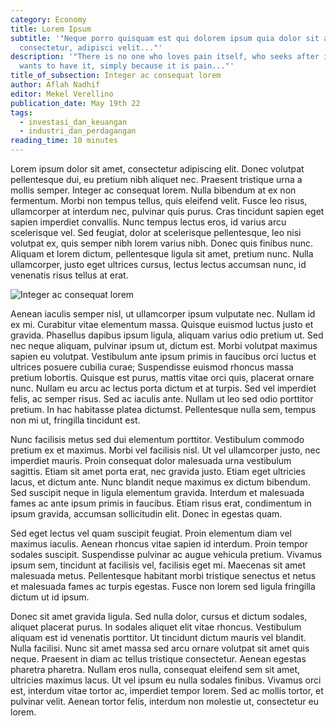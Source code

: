 ```yaml
---
category: Economy
title: Lorem Ipsum
subtitle: '"Neque porro quisquam est qui dolorem ipsum quia dolor sit amet,
  consectetur, adipisci velit..."'
description: '"There is no one who loves pain itself, who seeks after it and
  wants to have it, simply because it is pain..."'
title_of_subsection: Integer ac consequat lorem
author: Aflah Nadhif
editor: Mekel Verellino
publication_date: May 19th 22
tags:
  - investasi_dan_keuangan
  - industri_dan_perdagangan
reading_time: 10 minutes
---
```

Lorem ipsum dolor sit amet, consectetur adipiscing elit. Donec volutpat pellentesque dui, eu pretium nibh aliquet nec. Praesent tristique urna a mollis semper. Integer ac consequat lorem. Nulla bibendum at ex non fermentum. Morbi non tempus tellus, quis eleifend velit. Fusce leo risus, ullamcorper at interdum nec, pulvinar quis purus. Cras tincidunt sapien eget sapien imperdiet convallis. Nunc tempus lectus eros, id varius arcu scelerisque vel. Sed feugiat, dolor at scelerisque pellentesque, leo nisi volutpat ex, quis semper nibh lorem varius nibh. Donec quis finibus nunc. Aliquam et lorem dictum, pellentesque ligula sit amet, pretium nunc. Nulla ullamcorper, justo eget ultrices cursus, lectus lectus accumsan nunc, id venenatis risus tellus at erat.

![Integer ac consequat lorem](/uploads/display-picture.jpg "Integer ac consequat lorem")

Aenean iaculis semper nisl, ut ullamcorper ipsum vulputate nec. Nullam id ex mi. Curabitur vitae elementum massa. Quisque euismod luctus justo et gravida. Phasellus dapibus ipsum ligula, aliquam varius odio pretium ut. Sed nec neque aliquam, pulvinar ipsum ut, dictum est. Morbi volutpat maximus sapien eu volutpat. Vestibulum ante ipsum primis in faucibus orci luctus et ultrices posuere cubilia curae; Suspendisse euismod rhoncus massa pretium lobortis. Quisque est purus, mattis vitae orci quis, placerat ornare nunc. Nullam eu arcu ac lectus porta dictum et at turpis. Sed vel imperdiet felis, ac semper risus. Sed ac iaculis ante. Nullam ut leo sed odio porttitor pretium. In hac habitasse platea dictumst. Pellentesque nulla sem, tempus non mi ut, fringilla tincidunt est.

Nunc facilisis metus sed dui elementum porttitor. Vestibulum commodo pretium ex et maximus. Morbi vel facilisis nisl. Ut vel ullamcorper justo, nec imperdiet mauris. Proin consequat dolor malesuada urna vestibulum sagittis. Etiam sit amet porta erat, nec gravida justo. Etiam eget ultricies lacus, et dictum ante. Nunc blandit neque maximus ex dictum bibendum. Sed suscipit neque in ligula elementum gravida. Interdum et malesuada fames ac ante ipsum primis in faucibus. Etiam risus erat, condimentum in ipsum gravida, accumsan sollicitudin elit. Donec in egestas quam.

Sed eget lectus vel quam suscipit feugiat. Proin elementum diam vel maximus iaculis. Aenean rhoncus vitae sapien id interdum. Proin tempor sodales suscipit. Suspendisse pulvinar ac augue vehicula pretium. Vivamus ipsum sem, tincidunt at facilisis vel, facilisis eget mi. Maecenas sit amet malesuada metus. Pellentesque habitant morbi tristique senectus et netus et malesuada fames ac turpis egestas. Fusce non lorem sed ligula fringilla dictum ut id ipsum.

Donec sit amet gravida ligula. Sed nulla dolor, cursus et dictum sodales, aliquet placerat purus. In sodales aliquet elit vitae rhoncus. Vestibulum aliquam est id venenatis porttitor. Ut tincidunt dictum mauris vel blandit. Nulla facilisi. Nunc sit amet massa sed arcu ornare volutpat sit amet quis neque. Praesent in diam ac tellus tristique consectetur. Aenean egestas pharetra pharetra. Nullam eros nulla, consequat eleifend sem sit amet, ultricies maximus lacus. Ut vel ipsum eu nulla sodales finibus. Vivamus orci est, interdum vitae tortor ac, imperdiet tempor lorem. Sed ac mollis tortor, et pulvinar velit. Aenean tortor felis, interdum non molestie ut, consectetur eu lorem.

<!--EndFragment-->